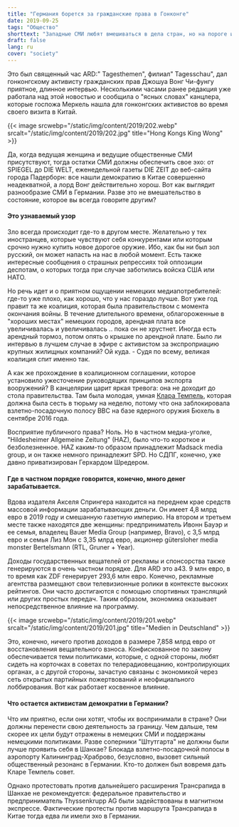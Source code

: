 ```yaml
---
title: "Германия борется за гражданские права в Гонконге"
date: 2019-09-25
tags: "Общество"
shorttext: "Западные СМИ любят вмешиваться в дела стран, но на пороге их в лучшем случае игнорируют."
draft: false
lang: ru
cover: "society"
---
```


Это был священный час ARD:" Tagesthemen", филиал" Tagesschau", дал гонконгскому активисту гражданских прав Джошуа Вонг Чи-фунгу приятное, длинное интервью. Несколькими часами ранее редакция уже работала над этой новостью и сообщила о "ясных словах" канцлера, которые госпожа Меркель нашла для гонконгских активистов во время своего визита в Китай.

{{< image srcwebp="/static/img/content/2019/202.webp" srcalt="/static/img/content/2019/202.jpg" title="Hong Kongs King Wong" >}}

Да, когда ведущая женщина и ведущие общественные СМИ присутствуют, тогда остатки СМИ должны обеспечить свое эхо: от SPIEGEL до DIE WELT, еженедельной газеты DIE ZEIT до веб-сайта города Падерборн: все нашли демократию в Китае совершенно неадекватной, а лорд Вонг действительно хорош. Вот как выглядит разнообразие СМИ в Германии. Разве это не вмешательство в состояние, которое вы всегда говорите другим? 

#### Это узнаваемый узор

Зло всегда происходит где-то в другом месте. Желательно у тех иностранцев, которые чувствуют себя конкурентами или которым срочно нужно купить новое дорогое оружие. Ибо, как бы ни был зол русский, он может напасть на нас в любой момент. Есть также интересные сообщения о страшных репрессиях той оппозиции деспотам, о которых тогда при случае заботились войска США или НАТО.

Но речь идет и о приятном ощущении немецких медиапотребителей: где-то уже плохо, как хорошо, что у нас гораздо лучше. Вот уже год правит та же коалиция, которая была правительством с момента окончания войны. В течение длительного времени, облагороженные в "хороших местах" немецких городов, арендная плата все увеличивалась и увеличивалась .. пока он не хрустнет. Иногда есть арендный тормоз, потом опять о крышке по арендной плате. Было ли интервью в лучшем случае в эфире с активистом за экспроприацию крупных жилищных компаний? Ой куда. - Судя по всему, великая коалиция спит именно так.

А как же прохождение в коалиционном соглашении, которое установило ужесточение руководящих принципов экспорта вооружений? В канцелярии царит яркая тревога: она не доходит до стола правительства. Там была молодая, умная [Клара Темпель](https://www.stripes.com/news/at-germany-s-last-nuclear-base-fears-of-a-new-arms-race-as-us-russia-treaty-collapses-1.571230 "At Germany's last nuclear base, fears of a new arms race as US-Russia treaty collapses"), которая должна была сесть в тюрьму на неделю, потому что она заблокировала взлетно-посадочную полосу ВВС на базе ядерного оружия Бюхель в сентябре 2016 года.

Восприятие публичного права? Ноль. Но в частном медиа-уголке, "Hildesheimer Allgemeine Zeitung" (HAZ), было что-то короткое и безболезненное. HAZ каким-то образом принадлежит Madsack media group, и он также немного принадлежит SPD. Но СДПГ, конечно, уже давно приватизирован Герхардом Шредером.

#### Где в частном порядке говорится, конечно, много денег зарабатывается.

Вдова издателя Акселя Спрингера находится на переднем крае средств массовой информации зарабатывающих деньги. Он имеет 4,8 млрд евро в 2019 году и смешанную газетную империю. На втором и третьем месте также находятся две женщины: предприниматель Ивонн Бауэр и ее семья, владелец Bauer Media Group (например, Bravo), с 3,5 млрд евро и семья Лиз Мон с 3,35 млрд евро, акционер gütersloher media monster Bertelsmann (RTL, Gruner + Year).

Доходы государственных вещателей от рекламы и спонсорства также генерируются в очень частном порядке. Для ARD это a43. 9 млн евро, в то время как ZDF генерирует 293,6 млн евро. Конечно, рекламные агентства размещают свои телевизионные ролики в контексте высоких рейтингов. Они часто достигаются с помощью спортивных трансляций или других простых передач. Таким образом, экономика оказывает непосредственное влияние на программу.

{{< image srcwebp="/static/img/content/2019/201.webp" srcalt="/static/img/content/2019/201.jpg" title="Medien in Deutschland" >}}

Это, конечно, ничего против доходов в размере 7,858 млрд евро от восстановления вещательного взноса. Конфискованное по закону обеспечивается теми политиками, которые, с одной стороны, любят сидеть на корточках в советах по телерадиовещанию, контролирующих органах, а с другой стороны, зачастую связаны с экономикой через сеть открытых партийных пожертвований и неофициального лоббирования. Вот как работает косвенное влияние.

#### Что остается активистам демократии в Германии?

Что им приятно, если они хотят, чтобы их воспринимали в стране? Они должны перенести свою деятельность за границу. Чем дальше, тем скорее их цели будут отражены в немецких СМИ и поддержаны немецкими политиками. Разве соперники "Штутгарта" не должны были лучше проявить себя в Шанхае? Блокада взлетно-посадочной полосы в аэропорту Калининград-Храброво, безусловно, вызовет сильный общественный резонанс в Германии. Кто-то должен был вовремя дать Кларе Темпель совет.

Однако протестовать против дальнейшего расширения Трансрапида в Шанхае не рекомендуется: федеральное правительство и предприниматель Thyssenkrupp AG были задействованы в магнитном экспрессе. Фактические протесты против маршрута Трансрапида в Китае тогда едва ли имели эхо в Германии.
